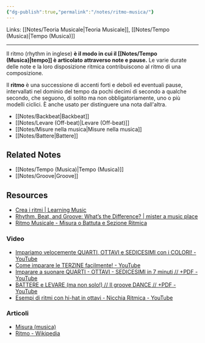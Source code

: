 ```yaml
---
{"dg-publish":true,"permalink":"/notes/ritmo-musica/"}
---
```


Links: [[Notes/Teoria Musicale\|Teoria Musicale]], [[Notes/Tempo (Musica)\|Tempo (Musica)]]

---
Il ritmo (rhythm in inglese) **è il modo in cui il [[Notes/Tempo (Musica)\|tempo]] è articolato attraverso note e pause.** Le varie durate delle note e la loro disposizione ritmica contribuiscono al ritmo di una composizione.

Il **ritmo** è una successione di accenti forti e deboli ed eventuali pause, intervallati nel dominio del tempo da pochi decimi di secondo a qualche secondo, che seguono, di solito ma non obbligatoriamente, uno o più modelli ciclici. È anche usato per distinguere una nota dall'altra.

- [[Notes/Backbeat\|Backbeat]]
- [[Notes/Levare (Off-beat)\|Levare (Off-beat)]]
- [[Notes/Misure nella musica\|Misure nella musica]]
- [[Notes/Battere\|Battere]]


## Related Notes

- [[Notes/Tempo (Musica)\|Tempo (Musica)]]
- [[Notes/Groove\|Groove]]

## Resources

- [Crea i ritmi | Learning Music](https://learningmusic.ableton.com/it/make-beats/make-beats.html)
- [Rhythm, Beat, and Groove: What’s the Difference? | mister a music place](https://mramusicplace.net/2015/01/14/rhythm-beat-and-groove-whats-the-difference/)
- [Ritmo Musicale - Misura o Battuta e Sezione Ritmica](https://www.armoniamusicale.com/ritmo-musicale.html)

### Video

- [Impariamo velocemente QUARTI, OTTAVI e SEDICESIMI con i COLORI! - YouTube](https://www.youtube.com/embed/sU9bk37OHlc)
- [Come imparare le TERZINE facilmente! - YouTube](https://www.youtube.com/embed/V2TUAzOzBts)
- [Imparare a suonare QUARTI - OTTAVI - SEDICESIMI in 7 minuti // +PDF - YouTube](https://www.youtube.com/embed/tMZhUmfoV78)
- [BATTERE e LEVARE (ma non solo!) // Il groove DANCE // +PDF - YouTube](https://www.youtube.com/embed/Oe3sxuQNZDY)
- [Esempi di ritmi con hi-hat in ottavi - Nicchia Ritmica - YouTube](https://www.youtube.com/embed/yCB93Ig-82U)

### Articoli

- [Misura (musica)](https://it.wikipedia.org/wiki/Misura_(musica)#Unit%C3%A0_di_misura,_tempo,_suddivisione_e_durata)
- [Ritmo - Wikipedia](https://it.wikipedia.org/wiki/Ritmo)